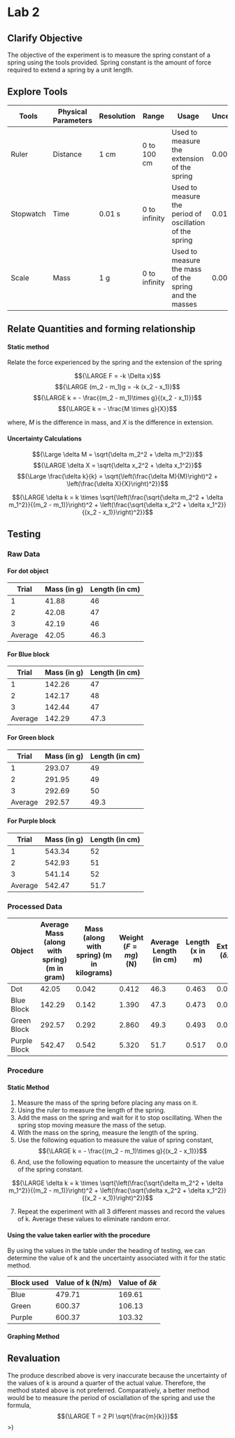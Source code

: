 # Lab 2

## Clarify Objective

The objective of the experiment is to measure the spring constant of a spring using the tools provided. Spring constant is the amount of force required to extend a spring by a unit length.

## Explore Tools

| Tools     | Physical Parameters | Resolution | Range         | Usage                                                   | Uncertainty |
| --------- | ------------------- | ---------- | ------------- | ------------------------------------------------------- | ----------- |
| Ruler     | Distance            | 1 cm       | 0 to 100 cm   | Used to measure the extension of the spring             | 0.005 m      |
| Stopwatch | Time                | 0.01 s     | 0 to infinity | Used to measure the period of oscillation of the spring | 0.01 s      |
| Scale     | Mass                | 1 g        | 0 to infinity | Used to measure the mass of the spring and the masses   | 0.00001 kg      |

## Relate Quantities and forming relationship

#### Static method

Relate the force experienced by the spring and the extension of the spring

$${\LARGE F = -k \Delta x}$$
$${\LARGE (m_2 - m_1)g = -k (x_2 - x_1)}$$
$${\LARGE k = - \frac{(m_2 - m_1)\times g}{(x_2 - x_1)}}$$
$${\LARGE k = - \frac{M \times g}{X}}$$

where, *M* is the difference in mass, and
*X* is the difference in extension.

#### Uncertainty Calculations

$${\Large \delta M = \sqrt{\delta m_2^2 + \delta m_1^2}}$$
$${\LARGE \delta X = \sqrt{\delta x_2^2 + \delta x_1^2}}$$
$${\Large \frac{\delta k}{k} = \sqrt{\left(\frac{\delta M}{M}\right)^2 + \left(\frac{\delta X}{X}\right)^2}}$$


$${\LARGE \delta k =  k \times \sqrt{\left(\frac{\sqrt{\delta m_2^2 + \delta m_1^2}}{(m_2 - m_1)}\right)^2 + \left(\frac{\sqrt{\delta x_2^2 + \delta x_1^2}}{(x_2 - x_1)}\right)^2}}$$


## Testing

### Raw Data

#### For dot object

| Trial   | Mass (in g) | Length (in cm) |
| ------- | ----------- | -------------- |
| 1       | 41.88       | 46             |
| 2       | 42.08       | 47             |
| 3       | 42.19       | 46             |
| Average | 42.05       | 46.3           |

#### For Blue block

| Trial   | Mass (in g) | Length (in cm) |
| ------- | ----------- | -------------- |
| 1       | 142.26      | 47             |
| 2       | 142.17      | 48             |
| 3       | 142.44      | 47             |
| Average | 142.29      | 47.3           |


#### For Green block

| Trial   | Mass (in g) | Length (in cm) |
| ------- | ----------- | -------------- |
| 1       | 293.07      | 49             |
| 2       | 291.95      | 49             |
| 3       | 292.69      | 50             |
| Average | 292.57      | 49.3           |

#### For Purple block

| Trial   | Mass (in g) | Length (in cm) |
| ------- | ----------- | -------------- |
| 1       | 543.34      | 52             |
| 2       | 542.93      | 51             |
| 3       | 541.14      | 52             |
| Average | 542.47      | 51.7           |


### Processed Data

| Object       | Average Mass (along with spring) (m in gram) | Mass (along with spring) (m in kilograms) | Weight (${F = mg}$) (N) | Average Length (in cm) | Length  (x in m) | Extension (${\delta x}$) (m) |
| ------------ | -------------------------------------------- | ----------------------------------------- | ----------------------- | ---------------------- | ---------------- | ---------------------------- |
| Dot          | 42.05                                        | 0.042                                     | 0.412                   | 46.3                   | 0.463            | 0.000                        |
| Blue Block   | 142.29                                       | 0.142                                     | 1.390                   | 47.3                   | 0.473            | 0.010                        |
| Green Block  | 292.57                                       | 0.292                                     | 2.860                   | 49.3                   | 0.493            | 0.030                        |
| Purple Block | 542.47                                       | 0.542                                     | 5.320                   | 51.7                   | 0.517            | 0.054                        |

### Procedure

#### Static Method

1. Measure the mass of the spring before placing any mass on it.
2. Using the ruler to measure the length of the spring.
3. Add the mass on the spring and wait for it to stop oscillating. When the spring stop moving measure the mass of the setup.
4. With the mass on the spring, measure the length of the spring.
5. Use the following equation to measure the value of spring constant,
$${\LARGE k = - \frac{(m_2 - m_1)\times g}{(x_2 - x_1)}}$$
6. And, use the following equation to measure the uncertainty of the value of the spring constant.

$${\LARGE \delta k =  k \times \sqrt{\left(\frac{\sqrt{\delta m_2^2 + \delta m_1^2}}{(m_2 - m_1)}\right)^2 + \left(\frac{\sqrt{\delta x_2^2 + \delta x_1^2}}{(x_2 - x_1)}\right)^2}}$$

7. Repeat the experiment with all 3 different masses and record the values of k. Average these values to eliminate random error.

#### Using the value taken earlier with the procedure

By using the values in the table under the heading of testing, we can determine the value of k and the uncertainty associated with it for the static method.

| Block used | Value of k (N/m) | Value of ${\delta k}$ |
| ---------- | ---------------- | --------------------- |
| Blue       | 479.71           | 169.61                |
| Green      | 600.37           | 106.13                |
| Purple     | 600.37           | 103.32                |


#### Graphing Method




## Revaluation

The produce described above is very inaccurate because the uncertainty of the values of k is around a quarter of the actual value. Therefore, the method stated above is not preferred. Comparatively, a better method would be to measure the period of osciallation of the spring and use the formula,
$${\LARGE T = 2 PI \sqrt{\frac{m}{k}}}$$>)